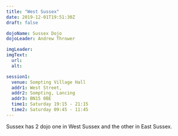 ```yaml
---
title: "West Sussex"
date: 2019-12-01T19:51:30Z
draft: false

dojoName: Sussex Dojo
dojoLeader: Andrew Thrower

imgLeader:
imgText:
  url:
  alt:

session1:
  venue: Sompting Village Hall
  addr1: West Street,
  addr2: Sompting, Lancing
  addr3: BN15 0BE
  time1: Saturday 19:15 - 21:15
  time2: Saturday 09:45 - 11:45
---
```


Sussex has 2 dojo one in West Sussex and the other in East Sussex.

